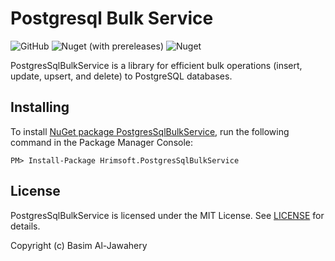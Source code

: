 # Postgresql Bulk Service #
![GitHub](https://img.shields.io/github/license/basim108/sql-bulk-service-postgresql)
![Nuget (with prereleases)](https://img.shields.io/nuget/vpre/Hrimsoft.PostgresSqlBulkService)
![Nuget](https://img.shields.io/nuget/dt/Hrimsoft.PostgresSqlBulkService)

PostgresSqlBulkService is a library for efficient bulk operations (insert, update, upsert, and delete) to PostgreSQL databases.

## Installing ##

To install [NuGet package PostgresSqlBulkService](https://www.nuget.org/packages/Hrimsoft.PostgresSqlBulkService), run the following command in the Package Manager Console:

```
PM> Install-Package Hrimsoft.PostgresSqlBulkService
```

## License ##

PostgresSqlBulkService is licensed under the MIT License. See [LICENSE](LICENSE) for details.

Copyright (c) Basim Al-Jawahery
